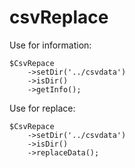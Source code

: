 # csvReplace

Use for information:

    $CsvRepace
        ->setDir('../csvdata')
        ->isDir()
        ->getInfo();

Use for replace:

    $CsvRepace
        ->setDir('../csvdata')
        ->isDir()
        ->replaceData();